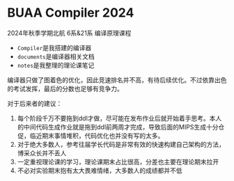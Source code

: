 # BUAA Compiler 2024

2024年秋季学期北航 6系&21系 编译原理课程

- `Compiler`是我搭建的编译器
- `documents`是编译器相关文档
- `notes`是我整理的理论课笔记

编译器只做了图着色的优化，因此竞速排名并不高，有待后续优化。不过依靠出色的考试发挥，最后的分数也足够有竞争力。

对于后来者的建议：

1. 每个阶段千万不要拖到ddl才做，尽可能在发布作业后就开始着手思考。本人的中间代码生成作业就是拖到ddl前两周才完成，导致后面的MIPS生成十分仓促，临近期末事情堆积，代码优化也并没有写的太多。
2. 对于绝大多数人，参考往届学长代码是非常有效的快速构建自己架构的方法，博采众长并不丢人
3. 一定重视理论课的学习，理论课期末占比很高，分差也主要在理论期末拉开
4. 不必对实验期末抱有太大畏难情绪，大多数人的成绩都并不低


